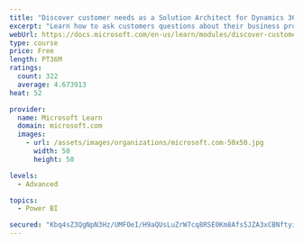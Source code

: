 ```yaml
---
title: "Discover customer needs as a Solution Architect for Dynamics 365 and Power Platform"
excerpt: "Learn how to ask customers questions about their business processes and feature requirements to create a viable solution."
webUrl: https://docs.microsoft.com/en-us/learn/modules/discover-customer-needs/
type: course
price: Free
length: PT36M
ratings:
  count: 322
  average: 4.673913
heat: 52

provider:
  name: Microsoft Learn
  domain: microsoft.com
  images:
    - url: /assets/images/organizations/microsoft.com-50x50.jpg
      width: 50
      height: 50

levels:
  - Advanced

topics:
  - Power BI

secured: "Kbq4sZ3QgNpN3Hz/UMFOeI/H9aQUsLuZrW7cq8RSE0Km8Afs5JZA3xCBNftyive2O9ihHD5Dl4Qo3GwWNDzynOBu/SCCTZtdmOwBPyXR6wuwZsS9WXvz3/S04nFCxfOwtMRP6w6qdjiqdBflj2BhRHJYyntMdI5ydnYYtg4Ru5bEvMtSDop18jVQqWCshUUqeOQ6zHOxJQZKuhyCU89vTe6HxhSKKywo65g7/4ipwJ5HNj1oSPECT62yCeiCBe0h1BeVhhShpkTbrRslrNxWDRRVbnGKMrxCyqzMo36qenN4RzwBay1onxpvz/4ABXqQpq/Nbr5UE+7HXF9z7RoTBC/4OIE6D8fjb6n0IH9pX+V2AnPYqH9Ia5LeP1orf53aBkGPhoFYy49MLru891Aoag==;ESFRDtzh1V8PWO7dKyPedA=="
---
```


